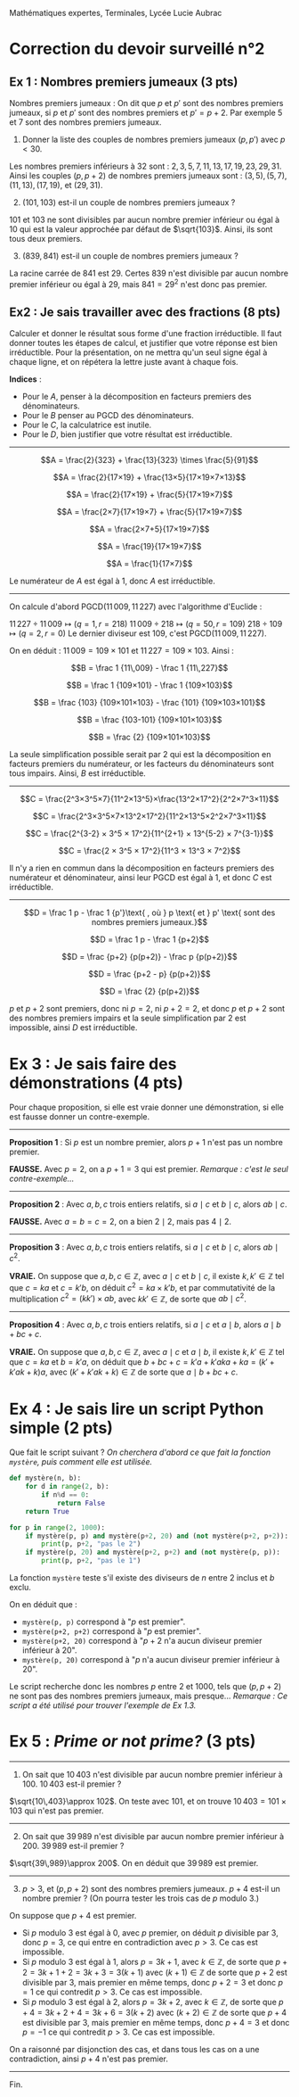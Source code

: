 Mathématiques expertes, Terminales, Lycée Lucie Aubrac
# Correction du devoir surveillé n°2

## Ex 1 : Nombres premiers jumeaux (3 pts)
Nombres premiers jumeaux
: On dit que $p$ et $p'$ sont des nombres premiers jumeaux, si $p$ et $p'$ sont des nombres premiers et $p' = p+2$. Par exemple $5$ et $7$ sont des nombres premiers jumeaux.

1. Donner la liste des couples de nombres premiers jumeaux $(p, p')$ avec $p < 30$.

Les nombres premiers inférieurs à $32$ sont : $2,3,5,7,11,13,17,19,23,29,31$. Ainsi les couples $(p, p+2)$ de nombres premiers jumeaux sont : $(3, 5), (5, 7), (11, 13), (17, 19)$, et $(29, 31)$.

2. $(101, 103)$ est-il un couple de nombres premiers jumeaux ?

$101$ et $103$ ne sont divisibles par aucun nombre premier inférieur ou égal à $10$ qui est la valeur approchée par défaut de $\sqrt{103}$. Ainsi, ils sont tous deux premiers.

3. $(839, 841)$ est-il un couple de nombres premiers jumeaux ?

La racine carrée de $841$ est $29$. Certes $839$ n'est divisible par aucun nombre premier inférieur ou égal à $29$, mais $841 = 29^2$ n'est donc pas premier.


## Ex2 : Je sais travailler avec des fractions (8 pts)
Calculer et donner le résultat sous forme d'une fraction irréductible. Il faut donner toutes les étapes de calcul, et justifier que votre réponse est bien irréductible.
Pour la présentation, on ne mettra qu'un seul signe égal à chaque ligne, et on répétera la lettre juste avant à chaque fois.

**Indices** :
* Pour le $A$, penser à la décomposition en facteurs premiers des dénominateurs.
* Pour le $B$ penser au $\text{PGCD}$ des dénominateurs.
* Pour le $C$, la calculatrice est inutile.
* Pour le $D$, bien justifier que votre résultat est irréductible.

---

$$A = \frac{2}{323} + \frac{13}{323} \times \frac{5}{91}$$

$$A = \frac{2}{17×19} + \frac{13×5}{17×19×7×13}$$

$$A = \frac{2}{17×19} + \frac{5}{17×19×7}$$

$$A = \frac{2×7}{17×19×7} + \frac{5}{17×19×7}$$

$$A = \frac{2×7+5}{17×19×7}$$

$$A = \frac{19}{17×19×7}$$

$$A = \frac{1}{17×7}$$

Le numérateur de $A$ est égal à $1$, donc $A$ est irréductible.

---

On calcule d'abord $\text{PGCD}(11\,009, 11\,227)$ avec l'algorithme d'Euclide :

$11\,227 ÷ 11\,009 \mapsto (q=1, r=218)$
$11\,009 ÷ 218 \mapsto (q=50, r=109)$
$218 ÷ 109 \mapsto (q=2, r=0)$
Le dernier diviseur est $109$, c'est $\text{PGCD}(11\,009, 11\,227)$.

On en déduit : $11\,009 = 109×101$ et $11\,227 = 109×103$. Ainsi :

$$B = \frac 1 {11\,009} - \frac 1 {11\,227}$$

$$B = \frac 1 {109×101} - \frac 1 {109×103}$$

$$B = \frac {103} {109×101×103} - \frac {101} {109×103×101}$$

$$B = \frac {103-101} {109×101×103}$$

$$B = \frac {2} {109×101×103}$$

La seule simplification possible serait par $2$ qui est la décomposition en facteurs premiers du numérateur, or les facteurs du dénominateurs sont tous impairs. Ainsi, $B$ est irréductible.

---

$$C = \frac{2^3×3^5×7}{11^2×13^5}×\frac{13^2×17^2}{2^2×7^3×11}$$

$$C = \frac{2^3×3^5×7×13^2×17^2}{11^2×13^5×2^2×7^3×11}$$

$$C = \frac{2^{3-2} × 3^5 × 17^2}{11^{2+1} × 13^{5-2} × 7^{3-1}}$$

$$C = \frac{2 × 3^5 × 17^2}{11^3 × 13^3 × 7^2}$$

Il n'y a rien en commun dans la décomposition en facteurs premiers des numérateur et dénominateur, ainsi leur $\text{PGCD}$ est égal à $1$, et donc $C$ est irréductible.

---

$$D = \frac 1 p - \frac 1 {p'}\text{ , où } p \text{ et } p' \text{ sont des nombres premiers jumeaux.}$$

$$D = \frac 1 p - \frac 1 {p+2}$$

$$D = \frac {p+2} {p(p+2)} - \frac p {p(p+2)}$$

$$D = \frac {p+2 - p} {p(p+2)}$$

$$D = \frac {2} {p(p+2)}$$

$p$ et $p+2$ sont premiers, donc ni $p=2$, ni $p+2=2$, et donc $p$ et $p+2$ sont des nombres premiers impairs et la seule simplification par $2$ est impossible, ainsi $D$ est irréductible.

# Ex 3 : Je sais faire des démonstrations (4 pts)
Pour chaque proposition, si elle est vraie donner une démonstration, si elle est fausse donner un contre-exemple.

---

**Proposition 1**
: Si $p$ est un nombre premier, alors $p+1$ n'est pas un nombre premier.

**FAUSSE.** Avec $p=2$, on a $p+1=3$ qui est premier. *Remarque : c'est le seul contre-exemple...*

---

**Proposition 2**
: Avec $a, b, c$ trois entiers relatifs, si $a\mid c$ et $b \mid c$, alors $ab \mid c$.

**FAUSSE.** Avec $a=b=c=2$, on a bien $2\mid 2$, mais pas $4\mid 2$.

---

**Proposition 3**
: Avec $a, b, c$ trois entiers relatifs, si $a\mid c$ et $b \mid c$, alors $ab \mid c^2$.

**VRAIE.** On suppose que $a, b, c \in \mathbb Z$, avec $a\mid c$ et $b \mid c$, il existe $k, k' \in\mathbb Z$ tel que $c=ka$ et $c=k'b$, on déduit $c^2=ka×k'b$, et par commutativité de la multiplication $c^2=(kk')×ab$, avec $kk' \in\mathbb Z$, de sorte que $ab \mid c^2$.

---

**Proposition 4**
: Avec $a, b, c$ trois entiers relatifs, si $a\mid c$ et $a \mid b$, alors $a \mid b + bc + c$.

**VRAIE.** On suppose que $a, b, c \in \mathbb Z$, avec $a\mid c$ et $a \mid b$, il existe $k, k' \in\mathbb Z$ tel que $c=ka$ et $b=k'a$, on déduit que $b+bc+c = k'a + k'aka+ka = (k'+k'ak+k)a$, avec $(k'+k'ak+k)\in\mathbb Z$ de sorte que $a \mid b + bc + c$.

# Ex 4 : Je sais lire un script Python simple (2 pts)

Que fait le script suivant ? *On cherchera d'abord ce que fait la fonction `mystère`, puis comment elle est utilisée.*


```python
def mystère(n, b):
    for d in range(2, b):
        if n%d == 0:
            return False
    return True

for p in range(2, 1000):
    if mystère(p, p) and mystère(p+2, 20) and (not mystère(p+2, p+2)):
        print(p, p+2, "pas le 2")
    if mystère(p, 20) and mystère(p+2, p+2) and (not mystère(p, p)):
        print(p, p+2, "pas le 1")
```

La fonction `mystère` teste s'il existe des diviseurs de $n$ entre $2$ inclus et $b$ exclu.

On en déduit que :
* `mystère(p, p)` correspond à "$p$ est premier".
* `mystère(p+2, p+2)` correspond à "$p$ est premier".
* `mystère(p+2, 20)` correspond à "$p+2$ n'a aucun diviseur premier inférieur à $20$".
* `mystère(p, 20)` correspond à "$p$ n'a aucun diviseur premier inférieur à $20$".

Le script recherche donc les nombres $p$ entre $2$ et $1000$, tels que $(p, p+2)$ ne sont pas des nombres premiers jumeaux, mais presque...
*Remarque : Ce script a été utilisé pour trouver l'exemple de Ex 1.3.*

# Ex 5 : *Prime or not prime?* (3 pts)

---

1. On sait que $10\,403$ n'est divisible par aucun nombre premier inférieur à $100$.
$10\,403$ est-il premier ?

$\sqrt{10\,403}\approx 102$. On teste avec $101$, et on trouve $10\,403 = 101×103$ qui n'est pas premier.

---

2. On sait que $39\,989$ n'est divisible par aucun nombre premier inférieur à $200$.
$39\,989$ est-il premier ?

$\sqrt{39\,989}\approx 200$. On en déduit que $39\,989$ est premier.

---

3. $p>3$, et $(p, p+2)$ sont des nombres premiers jumeaux.
$p+4$ est-il un nombre premier ? (On pourra tester les trois cas de $p$ modulo $3$.)

On suppose que $p+4$ est premier.

* Si $p$ modulo $3$ est égal à $0$, avec $p$ premier, on déduit $p$ divisible par $3$, donc $p=3$, ce qui entre en contradiction avec $p>3$. Ce cas est impossible.
* Si $p$ modulo $3$ est égal à $1$, alors $p = 3k + 1$, avec $k\in \mathbb Z$, de sorte que $p+2 = 3k + 1 +2 = 3k+3 = 3(k+1)$ avec $(k+1)\in\mathbb Z$ de sorte que $p+2$ est divisible par $3$, mais premier en même temps, donc $p+2=3$ et donc $p=1$ ce qui contredit $p>3$. Ce cas est impossible.
* Si $p$ modulo $3$ est égal à $2$, alors $p = 3k + 2$, avec $k\in \mathbb Z$, de sorte que $p+4 = 3k + 2 +4 = 3k+6 = 3(k+2)$ avec $(k+2)\in\mathbb Z$ de sorte que $p+4$ est divisible par $3$, mais premier en même temps, donc $p+4=3$ et donc $p=-1$ ce qui contredit $p>3$. Ce cas est impossible.

On a raisonné par disjonction des cas, et dans tous les cas on a une contradiction, ainsi $p+4$ n'est pas premier.

---

Fin.